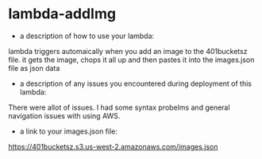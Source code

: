 # lambda-addImg

- a description of how to use your lambda:

lambda triggers automaically when you add an image to the 401bucketsz file. it gets the image, chops it all up and then pastes it into the images.json file as json data

- a description of any issues you encountered during deployment of this lambda:

There were allot of issues. I had some syntax probelms and general navigation issues with using AWS. 

- a link to your images.json file: 

https://401bucketsz.s3.us-west-2.amazonaws.com/images.json